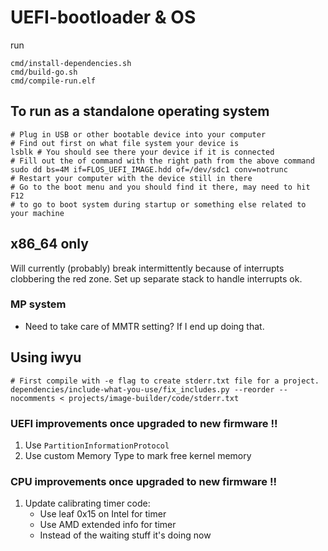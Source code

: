 # UEFI-bootloader & OS

run

```
cmd/install-dependencies.sh
cmd/build-go.sh
cmd/compile-run.elf
```

## To run as a standalone operating system

```
# Plug in USB or other bootable device into your computer
# Find out first on what file system your device is
lsblk # You should see there your device if it is connected
# Fill out the of command with the right path from the above command
sudo dd bs=4M if=FLOS_UEFI_IMAGE.hdd of=/dev/sdc1 conv=notrunc
# Restart your computer with the device still in there
# Go to the boot menu and you should find it there, may need to hit F12
# to go to boot system during startup or something else related to your machine
```

## x86_64 only

Will currently (probably) break intermittently because of interrupts clobbering the red zone. Set up separate stack to handle interrupts ok.

### MP system

- Need to take care of MMTR setting? If I end up doing that.

## Using iwyu

```
# First compile with -e flag to create stderr.txt file for a project.
dependencies/include-what-you-use/fix_includes.py --reorder --nocomments < projects/image-builder/code/stderr.txt
```

### UEFI improvements once upgraded to new firmware !!

1. Use `PartitionInformationProtocol`
2. Use custom Memory Type to mark free kernel memory

### CPU improvements once upgraded to new firmware !!

1. Update calibrating timer code:
   - Use leaf 0x15 on Intel for timer
   - Use AMD extended info for timer
   - Instead of the waiting stuff it's doing now
